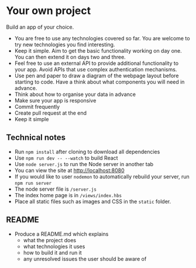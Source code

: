 # Your own project

Build an app of your choice.

- You are free to use any technologies covered so far. You are welcome to try new technologies you find interesting.
- Keep it simple. Aim to get the basic functionality working on day one. You can then extend it on days two and three.
- Feel free to use an external API to provide additional functionality to your app. Avoid APIs that use complex authentication mechanisms.
- Use pen and paper to draw a diagram of the webpage layout before starting to code. Have a think about what components you will need in advance.
- Think about how to organise your data in advance
- Make sure your app is responsive
- Commit frequently
- Create pull request at the end
- Keep it simple

## Technical notes

* Run `npm install` after cloning to download all dependencies
* Use `npm run dev -- --watch` to build React
* Use `node server.js` to run the Node server in another tab
* You can view the site at [http://localhost:8080](http://localhost:8080)
* If you would like to user `nodemon` to automatically rebuild your server, run `npm run server`
* The node server file is `/server.js`
* The index home page is in `/views/index.hbs`
* Place all static files such as images and CSS in the `static` folder.

## README

* Produce a README.md which explains
  * what the project does
  * what technologies it uses
  * how to build it and run it
  * any unresolved issues the user should be aware of
